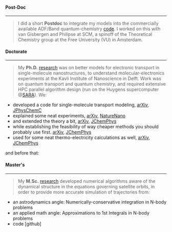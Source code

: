 #### Post-Doc
---------------

> I did a short **Postdoc** to integrate my models into the commercially available ADF/Band quantum-chemistry [code](https://www.scm.com/doc/BAND/Input/NEGF.html). I worked on this with van Gisbergen and Philipse at SCM, a spinoff of the Theoretical Chemistry group at the Free University (VU) in Amsterdam.


    
#### Doctorate
-----------------
> My **Ph.D.** [research](https://repository.tudelft.nl/islandora/object/uuid:5a6b8240-1033-4834-b947-09c54b0f891b?collection=research) was on better models for electronic transport in single-molecule nanostructures, to understand molecular-electronics experiments at the Kavli Institute of Nanoscience in Delft. Work was on quantum transport and quantum chemistry, and required extensive HPC parallel algorithm design (run on the Huygens supercomputer @[SARA](https://www.surf.nl/en/about-surf/subsidiaries/surfsara)). We:

  - developed a code for single-molecule transport modeling, [arXiv](https://arxiv.org/abs/1403.3860), [JPhysChemC](https://pubs.acs.org/doi/abs/10.1021/jp3044225)
  - explained some neat experiments, [arXiv](https://arxiv.org/abs/1403.4266), [NatureNano](https://www.nature.com/articles/nnano.2013.26)
  - and  extended the theory a bit, [arXiv](https://arxiv.org/abs/1511.06413), [JChemPhys](https://aip.scitation.org/doi/abs/10.1063/1.4934882)
  - while establishing the feasibility of way cheaper methods you should probably use first. [arXiv](https://arxiv.org/abs/1403.3861), [JChemPhys](https://aip.scitation.org/doi/abs/10.1063/1.4793259)
  - used for some neat thermo-electricity calculations as well, [arXiv](https://arxiv.org/abs/1507.00179), [JChemPhys](https://aip.scitation.org/doi/abs/10.1063/1.4913290)  

and before that:  


#### Master's
---------------

> My **M.Sc.** [research](https://repository.tudelft.nl/islandora/object/uuid:922fcd8d-bd5a-446a-ad27-6827e3aeba1d/?collection=research) developed numerical algorithms aware of the dynamical structure in the equations governing satellite orbits, in order to provide more accurate simulation of trajectories from:
    
  - an astrodynamics angle: Numerically-conservative integration in N-body problems
  - an applied math angle: Approximations to 1st Integrals in N-body problems
  - code [github]
